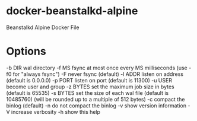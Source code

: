 # docker-beanstalkd-alpine
Beanstalkd Alpine Docker File

# Options
-b DIR   wal directory
-f MS    fsync at most once every MS milliseconds (use -f0 for "always fsync")
-F       never fsync (default)
-l ADDR  listen on address (default is 0.0.0.0)
-p PORT  listen on port (default is 11300)
-u USER  become user and group
-z BYTES set the maximum job size in bytes (default is 65535)
-s BYTES set the size of each wal file (default is 10485760)
          (will be rounded up to a multiple of 512 bytes)
-c       compact the binlog (default)
-n       do not compact the binlog
-v       show version information
-V       increase verbosity
-h       show this help

